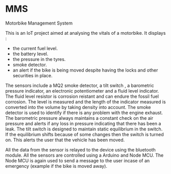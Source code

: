 # MMS
Motorbike Management System

This is an IoT project aimed at analysing the vitals of a motorbike.
It displays :
- the current fuel level.
- the battery level.
- the pressure in the tyres.
- smoke detector.
- an alert if the bike is being moved despite having the locks and other securities in place.

The sensors include a MQ2 smoke detector, a tilt switch , a barometric pressure indicator, an electronic potentiometer and a fluid level indicator.
The fluid level resistor is corrosion reistant and can endure the fossil fuel corrosion. The level is measured and the length of the indicator measured is converted into the volume by taking density into account.
The smoke detector is used to identify if there is any problem with the engine exhaust.
The barometric pressure always maintains a constant check on the air pressure and alerts if any loss in pressure indicating that there has been a leak.
The tilt switch is designed to maintain static equilibrium in the switch. If the equilibrium shifts because of some changes then the switch is turned on. This alerts the user that the vehicle has been moved.

All the data from the sensor is relayed to the device using the bluetooth module.
All the sensors are controlled using a Arduino and Node MCU.
The Node MCU is again used to send a message to the user incase of an emergency (example if the bike is moved away).
